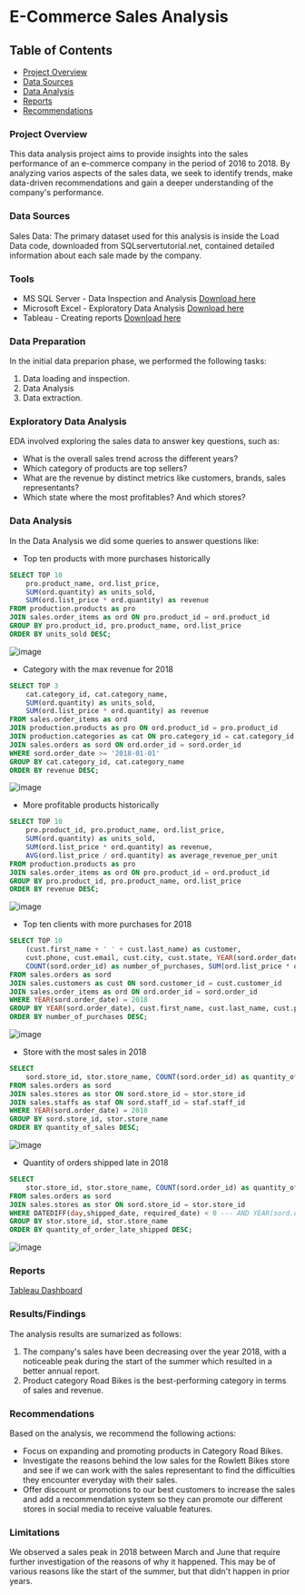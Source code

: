 # E-Commerce Sales Analysis

## Table of Contents

- [Project Overview](#project-overview)
- [Data Sources](#data-sources)
- [Data Analysis](#data-analysis)
- [Reports](#reports)
- [Recommendations](#recommendations)

### Project Overview

This data analysis project aims to provide insights into the sales performance of an e-commerce company in the period of 2016 to 2018. By analyzing varios aspects of the sales data, we seek to identify trends, make data-driven recommendations and gain a deeper understanding of the company's performance.

### Data Sources

Sales Data: The primary dataset used for this analysis is inside the Load Data code, downloaded from SQLservertutorial.net, contained detailed information about each sale made by the company.

### Tools

- MS SQL Server - Data Inspection and Analysis [Download here](https://microsoft.com)
- Microsoft Excel - Exploratory Data Analysis [Download here](https://microsoft.com)
- Tableau - Creating reports [Download here](https://www.tableau.com/es-es)

### Data Preparation

In the initial data preparion phase, we performed the following tasks:
1. Data loading and inspection.
2. Data Analysis
3. Data extraction.

### Exploratory Data Analysis

EDA involved exploring the sales data to answer key questions, such as:

- What is the overall sales trend across the different years?
- Which category of products are top sellers?
- What are the revenue by distinct metrics like customers, brands, sales representants?
- Which state where the most profitables? And which stores?

### Data Analysis

In the Data Analysis we did some queries to answer questions like:
- Top ten products with more purchases historically
``` sql
SELECT TOP 10
	pro.product_name, ord.list_price,
	SUM(ord.quantity) as units_sold,
	SUM(ord.list_price * ord.quantity) as revenue
FROM production.products as pro
JOIN sales.order_items as ord ON pro.product_id = ord.product_id
GROUP BY pro.product_id, pro.product_name, ord.list_price
ORDER BY units_sold DESC;
```
![image](https://github.com/user-attachments/assets/36609bd8-0030-4283-a7fe-abb9ced3d34c)

- Category with the max revenue for 2018
``` sql
SELECT TOP 3
	cat.category_id, cat.category_name,
	SUM(ord.quantity) as units_sold,
	SUM(ord.list_price * ord.quantity) as revenue
FROM sales.order_items as ord
JOIN production.products as pro ON ord.product_id = pro.product_id
JOIN production.categories as cat ON pro.category_id = cat.category_id
JOIN sales.orders as sord ON ord.order_id = sord.order_id
WHERE sord.order_date >= '2018-01-01'
GROUP BY cat.category_id, cat.category_name
ORDER BY revenue DESC;
```
![image](https://github.com/user-attachments/assets/890ad466-ccf2-4635-a042-7be6ee581425)

- More profitable products historically
``` sql
SELECT TOP 10 
	pro.product_id, pro.product_name, ord.list_price,
	SUM(ord.quantity) as units_sold, 
	SUM(ord.list_price * ord.quantity) as revenue,
	AVG(ord.list_price / ord.quantity) as average_revenue_per_unit
FROM production.products as pro
JOIN sales.order_items as ord ON pro.product_id = ord.product_id
GROUP BY pro.product_id, pro.product_name, ord.list_price
ORDER BY revenue DESC;
```
![image](https://github.com/user-attachments/assets/51a1a280-7f1b-4c6e-9a26-faeea71f6fc2)

- Top ten clients with more purchases for 2018
``` sql
SELECT TOP 10
	(cust.first_name + ' ' + cust.last_name) as customer,
	cust.phone, cust.email, cust.city, cust.state, YEAR(sord.order_date) as years,
	COUNT(sord.order_id) as number_of_purchases, SUM(ord.list_price * ord.quantity) as revenue
FROM sales.orders as sord
JOIN sales.customers as cust ON sord.customer_id = cust.customer_id
JOIN sales.order_items as ord ON ord.order_id = sord.order_id
WHERE YEAR(sord.order_date) = 2018
GROUP BY YEAR(sord.order_date), cust.first_name, cust.last_name, cust.phone, cust.city, cust.state, cust.email
ORDER BY number_of_purchases DESC;
```
![image](https://github.com/user-attachments/assets/5cdaf35e-cb0a-4d87-9630-c28f20d7b769)


- Store with the most sales in 2018
``` sql
SELECT 
	sord.store_id, stor.store_name, COUNT(sord.order_id) as quantity_of_sales
FROM sales.orders as sord
JOIN sales.stores as stor ON sord.store_id = stor.store_id
JOIN sales.staffs as staf ON sord.staff_id = staf.staff_id
WHERE YEAR(sord.order_date) = 2018
GROUP BY sord.store_id, stor.store_name
ORDER BY quantity_of_sales DESC;
```
![image](https://github.com/user-attachments/assets/350adf13-07fb-48da-a392-820f1dd1c0ad)

- Quantity of orders shipped late in 2018
``` sql
SELECT 
	stor.store_id, stor.store_name, COUNT(sord.order_id) as quantity_of_order_late_shipped
FROM sales.orders as sord
JOIN sales.stores as stor ON sord.store_id = stor.store_id
WHERE DATEDIFF(day,shipped_date, required_date) < 0 --- AND YEAR(sord.order_date) = 2018
GROUP BY stor.store_id, stor.store_name
ORDER BY quantity_of_order_late_shipped DESC;
```
![image](https://github.com/user-attachments/assets/25e91b23-5192-42d0-b428-4609ae91b1d7)

### Reports

[Tableau Dashboard](https://public.tableau.com/app/profile/fxkundo/viz/Bikestore_17319773047180/Dashboard1?publish=yes)

### Results/Findings

The analysis results are sumarized as follows:
1. The company's sales have been decreasing over the year 2018, with a noticeable peak during the start of the summer which resulted in a better annual report.
2. Product category Road Bikes is the best-performing category in terms of sales and revenue.

### Recommendations

Based on the analysis, we recommend the following actions:
- Focus on expanding and promoting products in Category Road Bikes.
- Investigate the reasons behind the low sales for the Rowlett Bikes store and see if we can work with the sales representant to find the difficulties they encounter everyday with their sales.
- Offer discount or promotions to our best customers to increase the sales and add a recommendation system so they can promote our different stores in social media to receive valuable features.

### Limitations
We observed a sales peak in 2018 between March and June that require further investigation of the reasons of why it happened. This may be of various reasons like the start of the summer, but that didn't happen in prior years.



